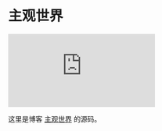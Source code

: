 # 主观世界

[![Website Status](https://img.shields.io/website?label=https://subnooc.com&down_color=lightgrey&down_message=离线&up_color=green&up_message=在线&url=https%3A%2F%2Fsubnooc.com)](https://subnooc.com)

这里是博客 [主观世界](https://subnooc.com) 的源码。
